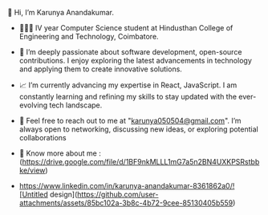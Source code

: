  👋 Hi, I’m Karunya Anandakumar.
  
- 👩🏻‍🎓 IV year Computer Science student at Hindusthan College of Engineering and Technology, Coimbatore.
  
- 👀 I’m deeply passionate about software development, open-source contributions. I enjoy exploring the latest advancements in technology and applying them to create innovative solutions.

- 📈 I’m currently advancing my expertise in React, JavaScript. I am constantly learning and refining my skills to stay updated with the ever-evolving tech landscape.

- 📧 Feel free to reach out to me at "karunya050504@gmail.com". I’m always open to networking, discussing new ideas, or exploring potential collaborations

- 📄 Know more about me :(https://drive.google.com/file/d/1BF9nkMLLL1mG7a5n2BN4UXKPSRstbbke/view)

- https://www.linkedin.com/in/karunya-anandakumar-8361862a0/![Untitled design](https://github.com/user-attachments/assets/85bc102a-3b8c-4b72-9cee-85130405b559)
